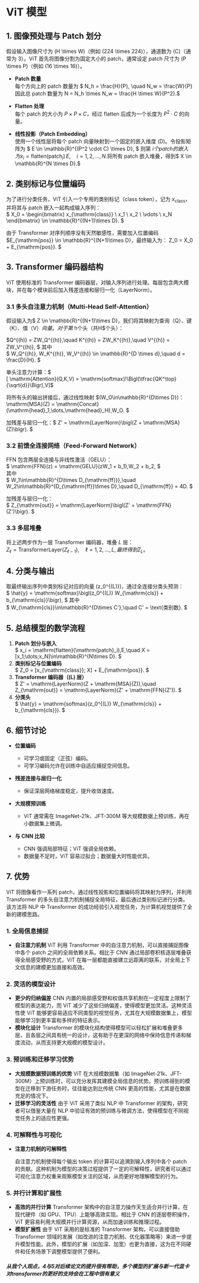 # ViT 模型

## 1. 图像预处理与 Patch 划分

假设输入图像尺寸为 \(H \times W\)（例如 \(224 \times 224\)），通道数为 \(C\)（通常为 3）。ViT 首先将图像分割为固定大小的 patch，通常设定 patch 尺寸为 \(P \times P\)（例如 \(16 \times 16\)）。

- **Patch 数量**  
  每个方向上的 patch 数量为  $ N_h = \frac{H}{P}, \quad N_w = \frac{W}{P} 因此总 patch 数量为  N = N_h \times N_w = \frac{H \times W}{P^2}.$
  
- **Flatten 处理**  
  每个 patch 的大小为 $P \times P \times C$，经过 flatten 后成为一个长度为 $P^2 \cdot C$ 的向量。

- **线性投影（Patch Embedding）**  
  使用一个线性层将每个 patch 向量映射到一个固定的嵌入维度 \(D\)。令投影矩阵为  $
    E \in \mathbb{R}^{(P^2 \cdot C) \times D},
  $  则第 $i 个 patch 的嵌入为 x_i = \mathrm{flatten}(\mathrm{patch}_i)\,E, \quad i = 1,2,\dots,N.$将所有 patch 嵌入堆叠，得到$  X \in \mathbb{R}^{N \times D}.$

## 2. 类别标记与位置编码

为了进行分类任务，ViT 引入一个专用的类别标记（class token），记为 $x_{\mathrm{class}}$，并将其与 patch 嵌入一起构成输入序列：  
$
  X_0 = \begin{bmatrix}
    x_{\mathrm{class}} \\
    x_1 \\
    x_2 \\
    \vdots \\
    x_N
  \end{bmatrix}
  \in \mathbb{R}^{(N+1)\times D}.
$

由于 Transformer 对序列顺序没有天然敏感性，需要加入位置编码$E_{\mathrm{pos}} \in \mathbb{R}^{(N+1)\times D}，最终输入为：  Z_0 = X_0 + E_{\mathrm{pos}}.
$

## 3. Transformer 编码器结构

ViT 使用标准的 Transformer 编码器层，对输入序列进行处理。每层包含两大模块，并在每个模块前后加入残差连接和层归一化（LayerNorm）。

### 3.1 多头自注意力机制（Multi-Head Self-Attention）

假设输入为$ Z \in \mathbb{R}^{(N+1)\times D}，我们将其映射为查询（Q）、键（K）、值（V）$向量。对于第$ h个头（共H$个头）：  

  $Q^{(h)} = ZW_Q^{(h)},\quad
  K^{(h)} = ZW_K^{(h)},\quad
  V^{(h)} = ZW_V^{(h)},
 $ 
其中  
$
  W_Q^{(h)}, W_K^{(h)}, W_V^{(h)} \in \mathbb{R}^{D \times d},\quad
  d = \frac{D}{H}.
$

单头注意力计算：$  
[
  \mathrm{Attention}(Q,K,V)
  = \mathrm{softmax}\!\Bigl(\tfrac{QK^\top}{\sqrt{d}}\Bigr)\,V]$

将所有头的输出拼接后，通过线性映射 $(W_O\in\mathbb{R}^{D\times D})：  
  \mathrm{MSA}(Z) = \mathrm{Concat}(\mathrm{head}_1,\dots,\mathrm{head}_H)\,W_O.
$

加残差与层归一化：$  Z' = \mathrm{LayerNorm}\bigl(Z + \mathrm{MSA}(Z)\bigr).
$

### 3.2 前馈全连接网络（Feed-Forward Network）

FFN 包含两层全连接与非线性激活（GELU）：  
$
  \mathrm{FFN}(z)
  = \mathrm{GELU}(zW_1 + b_1)\,W_2 + b_2,
$  
其中  
$
  W_1\in\mathbb{R}^{D\times D_{\mathrm{ff}}},\quad
  W_2\in\mathbb{R}^{D_{\mathrm{ff}}\times D},\quad
  D_{\mathrm{ff}} = 4D.
$

加残差与层归一化：  
$
  Z_{\mathrm{out}} = \mathrm{LayerNorm}\bigl(Z' + \mathrm{FFN}(Z')\bigr).
$

### 3.3 多层堆叠

将上述两步作为一层 Transformer 编码器，堆叠 $L$ 层：  
$Z_\ell = \mathrm{TransformerLayer}(Z_{\ell-1}),\quad
  \ell = 1,2,\dots,L,最终得到 Z_L$。

## 4. 分类与输出

取最终输出序列中类别标记对应的向量 \(z_0^{(L)}\)，通过全连接分类头预测：  
$
  \hat{y} = \mathrm{softmax}\bigl(z_0^{(L)} W_{\mathrm{cls}} + b_{\mathrm{cls}}\bigr),
 $ 
其中  
$
  W_{\mathrm{cls}}\in\mathbb{R}^{D\times C'},\quad
  C' = \text{类别数}.
$

## 5. 总结模型的数学流程

1. **Patch 划分与嵌入**  
   $
     x_i = \mathrm{flatten}(\mathrm{patch}_i)\,E,\quad
     X = [x_1;\dots;x_N]\in\mathbb{R}^{N\times D}.
   $
2. **类别标记与位置编码**  
   $
     Z_0 = [x_{\mathrm{class}}; X] + E_{\mathrm{pos}}.
   $
3. **Transformer 编码器（\(L\) 层）**  
   $
     Z' = \mathrm{LayerNorm}(Z + \mathrm{MSA}(Z)),\quad
     Z_{\mathrm{out}} = \mathrm{LayerNorm}(Z' + \mathrm{FFN}(Z')).
   $
4. **分类头**  
   $
     \hat{y} = \mathrm{softmax}(z_0^{(L)} W_{\mathrm{cls}} + b_{\mathrm{cls}}).
   $

## 6. 细节讨论

- **位置编码**  
  - 可学习或固定（正弦）编码。  
  - 可学习编码允许在训练中自适应捕捉空间信息。

- **残差连接与层归一化**  
  - 保证深层网络梯度稳定，提升收敛速度。

- **大规模预训练**  
  - ViT 通常需在 ImageNet-21k、JFT-300M 等大规模数据上预训练，再在小数据集上微调。

- **与 CNN 比较**  
  - CNN 强调局部特征；ViT 强调全局依赖。  
  - 数据量不足时，ViT 容易过拟合；数据量大时性能优异。

## 7. 优势

ViT 将图像看作一系列 patch，通过线性投影和位置编码将其映射为序列，并利用 Transformer 的多头自注意力机制捕捉全局特征，最后通过类别标记进行分类。该方法将 NLP 中 Transformer 的成功经验引入视觉任务，为计算机视觉提供了全新的建模思路。

### 1. 全局信息捕捉

- **自注意力机制**
   ViT 利用 Transformer 中的自注意力机制，可以直接捕捉图像中各个 patch 之间的全局依赖关系。相比于 CNN 通过局部卷积核逐层堆叠获得全局感受野的方式，ViT 在每一层都能直接建立远距离的联系，对全局上下文信息的建模更加直接和高效。

### 2. 灵活的模型设计

- **更少的归纳偏差**
   CNN 内置的局部感受野和权值共享机制在一定程度上限制了模型的表达能力，而 ViT 减少了这些归纳偏差，使得模型更加灵活。这种灵活性使 ViT 能够更容易适应不同类型的视觉任务，尤其在大规模数据集上，模型能够学习到更丰富和多样的特征表示。
- **模块化设计**
   Transformer 的模块化结构使得模型可以轻松扩展和堆叠更多层，且各层之间具有统一的设计，这有助于在更深的网络中保持信息传递和梯度流动，从而支持更大规模的模型设计。

### 3. 预训练和迁移学习优势

- **大规模数据预训练的优势**
   ViT 在大规模数据集（如 ImageNet-21k、JFT-300M）上预训练时，可以充分发挥其建模全局信息的优势。预训练得到的模型在迁移到下游任务时，往往能达到比传统 CNN 更高的性能，尤其是在数据充足的情况下。
- **迁移学习的灵活性**
   由于 ViT 采用了类似 NLP 中 Transformer 的架构，研究者可以借鉴大量在 NLP 中验证有效的预训练与微调方法，使得模型在不同视觉任务上的适应性更强。

### 4. 可解释性与可视化

- **注意力机制的可解释性**

   自注意力机制使得每个输出 token 的计算可以追溯到输入序列中各个 patch 的贡献。这种机制为模型的决策过程提供了一定的可解释性，研究者可以通过可视化注意力权重来观察模型关注的区域，从而更好地理解模型的行为。

### 5. 并行计算和扩展性

- **高效的并行计算**
   Transformer 架构中的自注意力操作天生适合并行计算，在现代硬件（如 GPU、TPU）上能够高效实现。相比于 CNN 的逐层卷积操作，ViT 更容易利用大规模并行计算资源，从而加速训练和推理过程。
- **模型扩展性**
   由于 ViT 采用的是标准的 Transformer 架构，可以直接借助 Transformer 领域的发展（如改进的注意力机制、优化器策略等）来进一步提升模型性能。此外，模型的扩展（如加深、加宽）也更为直接，这为在不同硬件和任务场景下调整模型提供了便利。

##### 从我个人观点，4与5对后续论文的提升很有帮助，多个模型的扩展与新一代显卡对transformer的更好的支持会在工程中很有意义